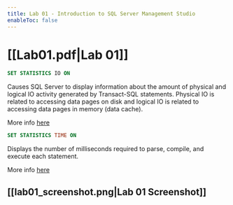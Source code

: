 ```yaml
---
title: Lab 01 - Introduction to SQL Server Management Studio
enableToc: false
---
```

# [[Lab01.pdf|Lab 01]]

```sql
SET STATISTICS IO ON
``` 
Causes SQL Server to display information about the amount of physical and logical IO activity generated by Transact-SQL statements. Physical IO is related to accessing data pages on disk and logical IO is related to accessing data pages in memory (data cache).

More info [here](https://learn.microsoft.com/en-us/sql/t-sql/statements/set-statistics-io-transact-sql?view=sql-server-ver16)

```sql
SET STATISTICS TIME ON
``` 
Displays the number of milliseconds required to parse, compile, and execute each statement.

More info [here](https://learn.microsoft.com/en-us/sql/t-sql/statements/set-statistics-time-transact-sql?view=sql-server-ver16)

## [[lab01_screenshot.png|Lab 01 Screenshot]]